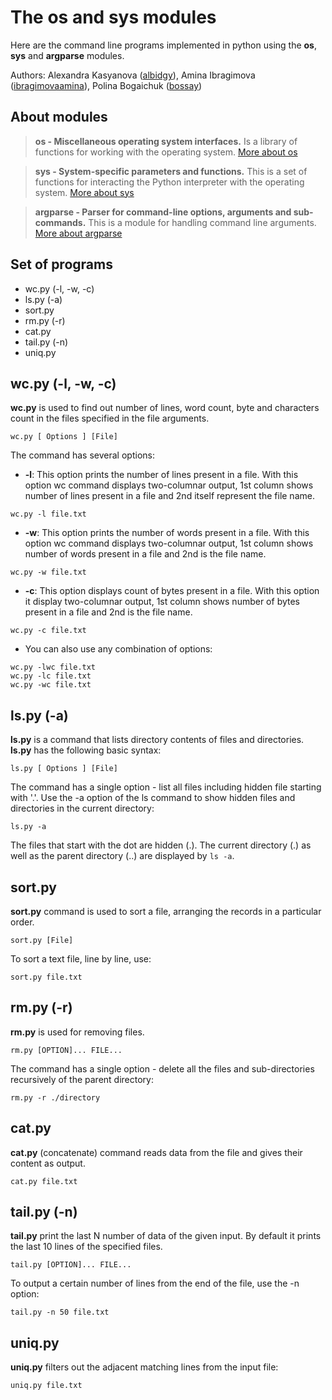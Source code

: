 # The os and sys modules

Here are the command line programs implemented in python using the **os**, **sys** and **argparse** modules.

Authors: Alexandra Kasyanova ([albidgy](https://github.com/albidgy)), Amina Ibragimova ([ibragimovaamina](https://github.com/ibragimovaamina)), Polina Bogaichuk ([bossay](https://github.com/bossay))

## About modules

> **os - Miscellaneous operating system interfaces.** Is a library of functions for working with the operating system. [More about os](https://docs.python.org/3/library/os.html)

> **sys - System-specific parameters and functions.** This is a set of functions for interacting the Python interpreter with the operating system. [More about sys](https://docs.python.org/3/library/sys.html)

> **argparse - Parser for command-line options, arguments and sub-commands.** This is a module for handling command line arguments. [More about argparse](https://docs.python.org/3/library/argparse.html)


## Set of programs

+ wc.py (-l, -w, -c)
+ ls.py (-a)
+ sort.py
+ rm.py (-r)
+ cat.py
+ tail.py (-n)
+ uniq.py

## wc.py (-l, -w, -c)
**wc.py** is used to find out number of lines, word count, byte and characters count in the files specified in the file arguments.

```{ruby}
wc.py [ Options ] [File]
```

The command has several options:

+ **-l**: This option prints the number of lines present in a file. With this option wc command displays two-columnar output, 1st column shows number of lines present in a file and 2nd itself represent the file name.

```{ruby}
wc.py -l file.txt
```

+ **-w**: This option prints the number of words present in a file. With this option wc command displays two-columnar output, 1st column shows number of words present in a file and 2nd is the file name.

```{ruby}
wc.py -w file.txt
```

+ **-c**: This option displays count of bytes present in a file. With this option it display two-columnar output, 1st column shows number of bytes present in a file and 2nd is the file name.

```{ruby}
wc.py -c file.txt
```

+ You can also use any combination of options:

```{ruby}
wc.py -lwc file.txt
wc.py -lc file.txt
wc.py -wc file.txt
```

## ls.py (-a)
**ls.py** is a command that lists directory contents of files and directories. **ls.py** has the following basic syntax:

```{ruby}
ls.py [ Options ] [File]
```
The command has a single option - list all files including hidden file starting with '.'. Use the -a option of the ls command to show hidden files and directories in the current directory:

```{ruby}
ls.py -a
```
The files that start with the dot are hidden (.). The current directory (.) as well as the parent directory (..) are displayed by `ls -a`.

## sort.py
**sort.py** command is used to sort a file, arranging the records in a particular order.

```{ruby}
sort.py [File]
```
To sort a text file, line by line, use:

```{ruby}
sort.py file.txt
```

## rm.py (-r)

**rm.py** is used for removing files.

```{ruby}
rm.py [OPTION]... FILE...
```
The command has a single option - delete all the files and sub-directories recursively of the parent directory:

```{ruby}
rm.py -r ./directory
```

## cat.py

**cat.py** (concatenate) command reads data from the file and gives their content as output. 

```{ruby}
cat.py file.txt
```


## tail.py (-n)

**tail.py** print the last N number of data of the given input. By default it prints the last 10 lines of the specified files.

```{ruby}
tail.py [OPTION]... FILE...
```
To output a certain number of lines from the end of the file, use the -n option:

```{ruby}
tail.py -n 50 file.txt
```

## uniq.py

**uniq.py** filters out the adjacent matching lines from the input file:

```{ruby}
uniq.py file.txt
```
